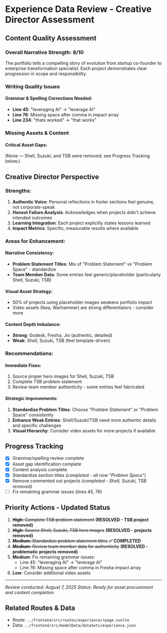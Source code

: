 # Experience Data Review - Creative Director Assessment

## Content Quality Assessment

### Overall Narrative Strength: 8/10
The portfolio tells a compelling story of evolution from startup co-founder to enterprise transformation specialist. Each project demonstrates clear progression in scope and responsibility.

### Writing Quality Issues

#### Grammar & Spelling Corrections Needed:
- **Line 45**: "leveraging AI" → "leverage AI" 
- **Line 76**: Missing space after comma in impact array
- **Line 234**: "thats worked" → "that works"

### Missing Assets & Content

#### Critical Asset Gaps:
 (None — Shell, Suzuki, and TSB were removed; see Progress Tracking below.)

## Creative Director Perspective

### Strengths:
1. **Authentic Voice**: Personal reflections in footer sections feel genuine, not corporate-speak
2. **Honest Failure Analysis**: Acknowledges when projects didn't achieve intended outcomes
3. **Learning Integration**: Each project explicitly states lessons learned
4. **Impact Metrics**: Specific, measurable results where available

### Areas for Enhancement:

#### Narrative Consistency:
- **Problem Statement Titles**: Mix of "Problem Statement" vs "Problem Space" - standardize
- **Team Member Data**: Some entries feel generic/placeholder (particularly Shell, Suzuki, TSB)

#### Visual Asset Strategy:
- 50% of projects using placeholder images weakens portfolio impact
- Video assets (Ikea, Warhammer) are strong differentiators - consider more

#### Content Depth Imbalance:
- **Strong**: Godesk, Fresha, Jio (authentic, detailed)
- **Weak**: Shell, Suzuki, TSB (feel template-driven)

### Recommendations:

#### Immediate Fixes:
1. Source proper hero images for Shell, Suzuki, TSB
2. Complete TSB problem statement
3. Review team member authenticity - some entries feel fabricated

#### Strategic Improvements:
1. **Standardize Problem Titles**: Choose "Problem Statement" or "Problem Space" consistently
2. **Enhance Weak Entries**: Shell/Suzuki/TSB need more authentic details and specific challenges
3. **Visual Hierarchy**: Consider video assets for more projects if available

## Progress Tracking

- [x] Grammar/spelling review complete
- [x] Asset gap identification complete  
- [x] Content analysis complete
- [x] Standardize section titles *(completed - all now "Problem Space")*
- [x] Remove commented out projects *(completed - Shell, Suzuki, TSB removed)*
- [ ] Fix remaining grammar issues (lines 45, 76)

## Priority Actions - Updated Status

1. ~~**High**: Complete TSB problem statement~~ **(RESOLVED - TSB project removed)**
2. ~~**High**: Source Shell, Suzuki, TSB hero images~~ **(RESOLVED - projects removed)**  
3. ~~**Medium**: Standardize problem statement titles~~ **✅ COMPLETED**
4. ~~**Medium**: Review team member data for authenticity~~ **(RESOLVED - problematic projects removed)**
5. **Medium**: Fix remaining grammar issues:
   - Line 45: "leveraging AI" → "leverage AI"
   - Line 76: Missing space after comma in Fresha impact array
6. **Low**: Consider additional video assets

---

*Review conducted: August 7, 2025*
*Status: Ready for asset procurement and content completion*
## Related Routes & Data
- Route: `../frontend/src/routes/experience/+page.svelte`
- Data: `../frontend/src/modelData/dataSets/experience.json`
